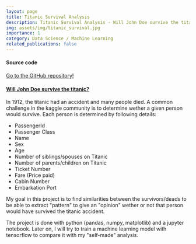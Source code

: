 ```yaml
---
layout: page
title: Titanic Survival Analysis
description: Titanic Survival Analysis - Will John Doe survive the titanic?
img: assets/img/titanic_survival.jpg
importance: 1
category: Data Science / Machine Learning
related_publications: false
---
```


#### Source code

<a href="https://github.com/GeoffreyKarnbach/Titanic-Survival-Analysis">Go to the GitHub repository!</a>

#### <u>Will John Doe survive the titanic?</u>

In 1912, the titanic had an accident and many people died. A common challenge in the kaggle community is to determine wether a given person would survive. Each person is determined by following details:

- PassengerId
- Passenger Class
- Name
- Sex
- Age
- Number of siblings/spouses on Titanic
- Number of parents/children on Titanic
- Ticket Number
- Fare (Price paid)
- Cabin Number
- Embarkation Port

My goal in this project is to find similarities between the survivors/deads to be able to extract "pattern" to give an "opinion" wether or not that person would have survived the titanic accident.

The project is done with python (pandas, numpy, matplotlib) and a jupyter notebook. Later on, I will try to train a machine learning model with tensorflow to compare it with my "self-made" analysis.
